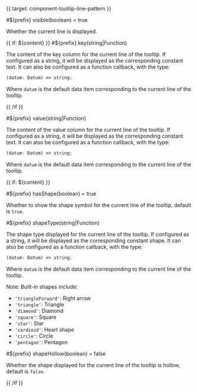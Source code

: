 {{ target: component-tooltip-line-pattern }}

<!-- ITooltipLinePattern -->

#${prefix} visible(boolean) = true

Whether the current line is displayed.

{{ if: ${content} }}
#${prefix} key(string|Function)

The content of the key column for the current line of the tooltip. If configured as a string, it will be displayed as the corresponding constant text. It can also be configured as a function callback, with the type:

```ts
(datum: Datum) => string;
```

Where `datum` is the default data item corresponding to the current line of the tooltip.

{{ /if }}

#${prefix} value(string|Function)

The content of the value column for the current line of the tooltip. If configured as a string, it will be displayed as the corresponding constant text. It can also be configured as a function callback, with the type:

```ts
(datum: Datum) => string;
```

Where `datum` is the default data item corresponding to the current line of the tooltip.

{{ if: ${content} }}

#${prefix} hasShape(boolean) = true

Whether to show the shape symbol for the current line of the tooltip, default is `true`.

#${prefix} shapeType(string|Function)

The shape type displayed for the current line of the tooltip. If configured as a string, it will be displayed as the corresponding constant shape. It can also be configured as a function callback, with the type:

```ts
(datum: Datum) => string;
```

Where `datum` is the default data item corresponding to the current line of the tooltip.

<!-- TODO: Unify symbol types -->

Note: Built-in shapes include:

- `'triangleForward'`: Right arrow
- `'triangle'`: Triangle
- `'diamond'`: Diamond
- `'square'`: Square
- `'star'`: Star
- `'cardioid'`: Heart shape
- `'circle'`: Circle
- `'pentagon'`: Pentagon

#${prefix} shapeHollow(boolean) = false

Whether the shape displayed for the current line of the tooltip is hollow, default is `false`.

{{ /if }}